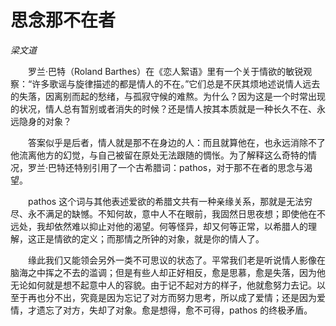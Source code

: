 # 思念那不在者

*梁文道*

　　罗兰·巴特（Roland Barthes）在《恋人絮语》里有一个关于情欲的敏锐观察：“许多歌谣与旋律描述的都是情人的不在。”它们总是不厌其烦地述说情人远去的失落，因离别而起的愁绪，与孤寂守候的难熬。为什么？因为这是一个时常出现的状况，情人总有暂别或者消失的时候？还是情人按其本质就是一种长久不在、永远隐身的对象？

　　答案似乎是后者，情人就是那不在身边的人：而且就算他在，也永远消除不了他流离他方的幻觉，与自己被留在原处无法跟随的惆怅。为了解释这么奇特的情况，罗兰·巴特还特别引用了一个古希腊词：pathos，对于那不在者的思念与渴望。

　　pathos 这个词与其他表述爱欲的希腊文共有一种亲缘关系，那就是无法穷尽、永不满足的缺憾。不知何故，意中人不在眼前，我固然日思夜想；即使他在不远处，我却依然难以抑止对他的渴望。何等怪异，却又何等正常，以希腊人的理解，这正是情欲的定义；而那情之所钟的对象，就是你的情人了。

　　缘此我们又能领会另外一类不可思议的状态了。平常我们老是听说情人影像在脑海之中挥之不去的滥调；但是有些人却正好相反，愈是思慕，愈是失落，因为他无论如何就是想不起意中人的容貌。由于记不起对方的样子，他就愈努力去记。以至于再也分不出，究竟是因为忘记了对方而努力思考，所以成了爱情；还是因为爱情，才遗忘了对方，失却了对象。愈是想得，愈不可得，pathos 的终极矛盾。
